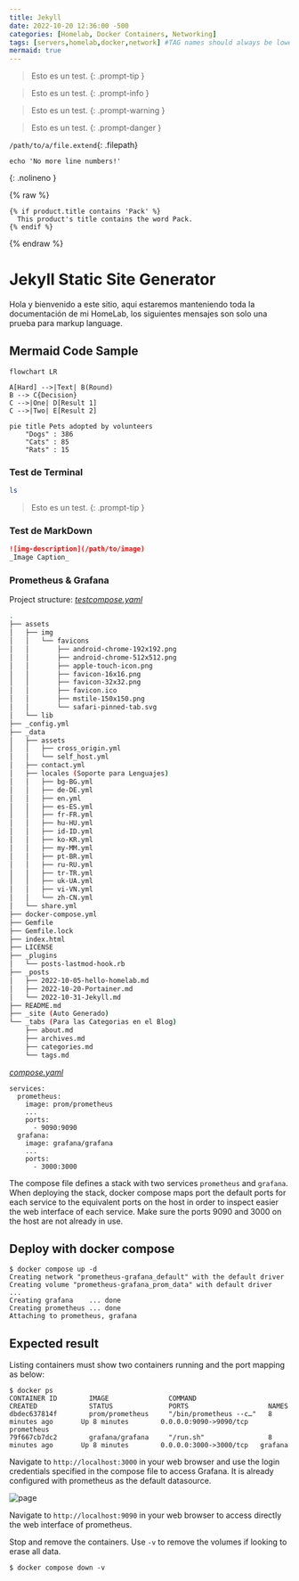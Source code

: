 ```yaml
---
title: Jekyll
date: 2022-10-20 12:36:00 -500
categories: [Homelab, Docker Containers, Networking]
tags: [servers,homelab,docker,network] #TAG names should always be lowercase.
mermaid: true
---
```

> Esto es un test. 
{: .prompt-tip }

> Esto es un test. 
{: .prompt-info }

> Esto es un test. 
{: .prompt-warning }

> Esto es un test. 
{: .prompt-danger }

`/path/to/a/file.extend`{: .filepath}

```shell
echo 'No more line numbers!'
```
{: .nolineno }

{% raw %}
```liquid
{% if product.title contains 'Pack' %}
  This product's title contains the word Pack.
{% endif %}
```
{% endraw %}

# Jekyll Static Site Generator

Hola y bienvenido a este sitio, aqui estaremos manteniendo toda la documentación de mi HomeLab, los siguientes mensajes son solo una prueba para markup language.

## Mermaid Code Sample

```mermaid
flowchart LR

A[Hard] -->|Text| B(Round)
B --> C{Decision}
C -->|One| D[Result 1]
C -->|Two| E[Result 2]
```
```mermaid
pie title Pets adopted by volunteers
    "Dogs" : 386
    "Cats" : 85
    "Rats" : 15
```
### Test de Terminal


```bash
ls
```
> Esto es un test. 
{: .prompt-tip }

### Test de MarkDown

```markdown
![img-description](/path/to/image)
_Image Caption_
```

### Prometheus & Grafana

Project structure:
[_testcompose.yaml_](compose.yaml) 
```bash
.
├── assets
│   ├── img
│   │   └── favicons
│   │       ├── android-chrome-192x192.png
│   │       ├── android-chrome-512x512.png
│   │       ├── apple-touch-icon.png
│   │       ├── favicon-16x16.png
│   │       ├── favicon-32x32.png
│   │       ├── favicon.ico
│   │       ├── mstile-150x150.png
│   │       └── safari-pinned-tab.svg
│   └── lib
├── _config.yml
├── _data
│   ├── assets
│   │   ├── cross_origin.yml
│   │   └── self_host.yml
│   ├── contact.yml
│   ├── locales (Soporte para Lenguajes)
│   │   ├── bg-BG.yml
│   │   ├── de-DE.yml
│   │   ├── en.yml
│   │   ├── es-ES.yml
│   │   ├── fr-FR.yml
│   │   ├── hu-HU.yml
│   │   ├── id-ID.yml
│   │   ├── ko-KR.yml
│   │   ├── my-MM.yml
│   │   ├── pt-BR.yml
│   │   ├── ru-RU.yml
│   │   ├── tr-TR.yml
│   │   ├── uk-UA.yml
│   │   ├── vi-VN.yml
│   │   └── zh-CN.yml
│   └── share.yml
├── docker-compose.yml
├── Gemfile
├── Gemfile.lock
├── index.html
├── LICENSE
├── _plugins
│   └── posts-lastmod-hook.rb
├── _posts
│   ├── 2022-10-05-hello-homelab.md
│   ├── 2022-10-20-Portainer.md
│   └── 2022-10-31-Jekyll.md
├── README.md
├── _site (Auto Generado)
└── _tabs (Para las Categorias en el Blog)
    ├── about.md
    ├── archives.md
    ├── categories.md
    └── tags.md

```

[_compose.yaml_](compose.yaml)
```
services:
  prometheus:
    image: prom/prometheus
    ...
    ports:
      - 9090:9090
  grafana:
    image: grafana/grafana
    ...
    ports:
      - 3000:3000
```
The compose file defines a stack with two services `prometheus` and `grafana`.
When deploying the stack, docker compose maps port the default ports for each service to the equivalent ports on the host in order to inspect easier the web interface of each service.
Make sure the ports 9090 and 3000 on the host are not already in use.

## Deploy with docker compose

```
$ docker compose up -d
Creating network "prometheus-grafana_default" with the default driver
Creating volume "prometheus-grafana_prom_data" with default driver
...
Creating grafana    ... done
Creating prometheus ... done
Attaching to prometheus, grafana

```

## Expected result

Listing containers must show two containers running and the port mapping as below:
```
$ docker ps
CONTAINER ID        IMAGE               COMMAND                  CREATED             STATUS              PORTS                    NAMES
dbdec637814f        prom/prometheus     "/bin/prometheus --c…"   8 minutes ago       Up 8 minutes        0.0.0.0:9090->9090/tcp   prometheus
79f667cb7dc2        grafana/grafana     "/run.sh"                8 minutes ago       Up 8 minutes        0.0.0.0:3000->3000/tcp   grafana
```

Navigate to `http://localhost:3000` in your web browser and use the login credentials specified in the compose file to access Grafana. It is already configured with prometheus as the default datasource.

![page](output.jpg)

Navigate to `http://localhost:9090` in your web browser to access directly the web interface of prometheus.

Stop and remove the containers. Use `-v` to remove the volumes if looking to erase all data.
```
$ docker compose down -v
```